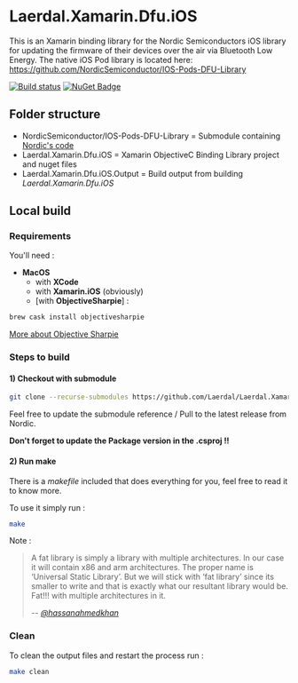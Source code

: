 # Laerdal.Xamarin.Dfu.iOS

This is an Xamarin binding library for the Nordic Semiconductors iOS library for updating the firmware of their devices over the air via Bluetooth Low Energy.
The native iOS Pod library is located here: https://github.com/NordicSemiconductor/IOS-Pods-DFU-Library

[![Build status](https://dev.azure.com/LaerdalMedical/Healthcare%20Responders/_apis/build/status/Github/Laerdal.Xamarin.Dfu.iOS)](https://dev.azure.com/LaerdalMedical/Healthcare%20Responders/_build/latest?definitionId=99)
[![NuGet Badge](https://buildstats.info/nuget/Laerdal.Xamarin.Dfu.iOS)](https://www.nuget.org/packages/Laerdal.Xamarin.Dfu.iOS/)

## Folder structure

- NordicSemiconductor/IOS-Pods-DFU-Library = Submodule containing [Nordic's code](https://github.com/NordicSemiconductor/IOS-Pods-DFU-Library)
- Laerdal.Xamarin.Dfu.iOS = Xamarin ObjectiveC Binding Library project and nuget files
- Laerdal.Xamarin.Dfu.iOS.Output = Build output from building *Laerdal.Xamarin.Dfu.iOS*

## Local build

### Requirements

You'll need :

- **MacOS**
  - with **XCode**
  - with **Xamarin.iOS** (obviously)
  - [with **ObjectiveSharpie**] :

```bash
brew cask install objectivesharpie
```

[More about Objective Sharpie](https://docs.microsoft.com/en-us/xamarin/cross-platform/macios/binding/objective-sharpie/get-started)

### Steps to build

#### 1) Checkout with submodule

```bash
git clone --recurse-submodules https://github.com/Laerdal/Laerdal.Xamarin.Dfu.iOS.git
```

Feel free to update the submodule reference / Pull to the latest release from Nordic.

**Don't forget to update the Package version in the .csproj !!**

#### 2) Run **make**

There is a *makefile* included that does everything for you, feel free to read it to know more.

To use it simply run :

```bash
make
```

Note :

> A fat library is simply a library with multiple architectures. In our case it will contain x86 and arm architectures. The proper name is ‘Universal Static Library’. But we will stick with ‘fat library’ since its smaller to write and that is exactly what our resultant library would be. Fat!!! with multiple architectures in it.
>
> -- <cite>[@hassanahmedkhan](https://medium.com/@hassanahmedkhan/a-noobs-guide-to-creating-a-fat-library-for-ios-bafe8452b84b)</cite>

### Clean

To clean the output files and restart the process run :

```bash
make clean
```
